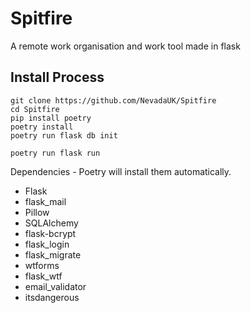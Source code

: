 # Spitfire
A remote work organisation and work tool made in flask
## Install Process
```shell
git clone https://github.com/NevadaUK/Spitfire
cd Spitfire
pip install poetry
poetry install
poetry run flask db init

poetry run flask run
```


Dependencies - Poetry will install them automatically.
- Flask
- flask_mail
- Pillow
- SQLAlchemy
- flask-bcrypt
- flask_login 
- flask_migrate 
- wtforms
- flask_wtf
- email_validator
- itsdangerous
